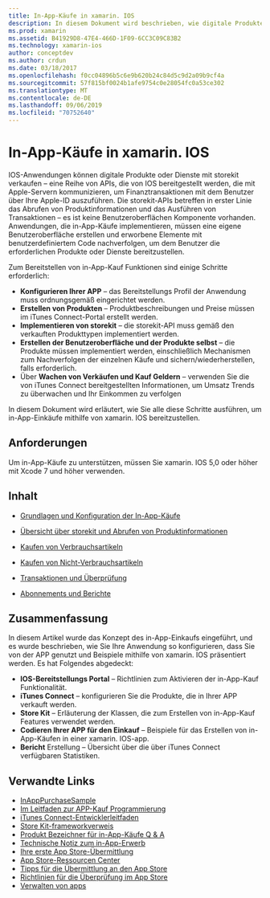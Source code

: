 ```yaml
---
title: In-App-Käufe in xamarin. IOS
description: In diesem Dokument wird beschrieben, wie digitale Produkte und Dienste mithilfe der storekit-APIs verkauft werden. Hier finden Sie Links zu Leitfäden, in denen die Konfiguration, nutzbare Produkte, nicht nutzbare Produkte, Transaktionen, Abonnements und vieles mehr erörtert werden.
ms.prod: xamarin
ms.assetid: B41929D8-47E4-466D-1F09-6CC3C09C83B2
ms.technology: xamarin-ios
author: conceptdev
ms.author: crdun
ms.date: 03/18/2017
ms.openlocfilehash: f0cc04896b5c6e9b620b24c84d5c9d2a09b9cf4a
ms.sourcegitcommit: 57f815bf0024b1afe9754c0e28054fc0a53ce302
ms.translationtype: MT
ms.contentlocale: de-DE
ms.lasthandoff: 09/06/2019
ms.locfileid: "70752640"
---
```

# <a name="in-app-purchasing-in-xamarinios"></a>In-App-Käufe in xamarin. IOS

IOS-Anwendungen können digitale Produkte oder Dienste mit storekit verkaufen – eine Reihe von APIs, die von IOS bereitgestellt werden, die mit Apple-Servern kommunizieren, um Finanztransaktionen mit dem Benutzer über Ihre Apple-ID auszuführen. Die storekit-APIs betreffen in erster Linie das Abrufen von Produktinformationen und das Ausführen von Transaktionen – es ist keine Benutzeroberflächen Komponente vorhanden. Anwendungen, die in-App-Käufe implementieren, müssen eine eigene Benutzeroberfläche erstellen und erworbene Elemente mit benutzerdefiniertem Code nachverfolgen, um dem Benutzer die erforderlichen Produkte oder Dienste bereitzustellen.

Zum Bereitstellen von in-App-Kauf Funktionen sind einige Schritte erforderlich:

- **Konfigurieren Ihrer APP** – das Bereitstellungs Profil der Anwendung muss ordnungsgemäß eingerichtet werden.
- **Erstellen von Produkten** – Produktbeschreibungen und Preise müssen im iTunes Connect-Portal erstellt werden.
- **Implementieren von storekit** – die storekit-API muss gemäß den verkauften Produkttypen implementiert werden.
- **Erstellen der Benutzeroberfläche und der Produkte selbst** – die Produkte müssen implementiert werden, einschließlich Mechanismen zum Nachverfolgen der einzelnen Käufe und sichern/wiederherstellen, falls erforderlich.
- Über **Wachen von Verkäufen und Kauf Geldern** – verwenden Sie die von iTunes Connect bereitgestellten Informationen, um Umsatz Trends zu überwachen und Ihr Einkommen zu verfolgen

In diesem Dokument wird erläutert, wie Sie alle diese Schritte ausführen, um in-App-Einkäufe mithilfe von xamarin. IOS bereitzustellen.

## <a name="requirements"></a>Anforderungen

Um in-App-Käufe zu unterstützen, müssen Sie xamarin. IOS 5,0 oder höher mit Xcode 7 und höher verwenden.

## <a name="contents"></a>Inhalt

- [Grundlagen und Konfiguration der In-App-Käufe](~/ios/platform/in-app-purchasing/in-app-purchase-basics-and-configuration.md)

- [Übersicht über storekit und Abrufen von Produktinformationen](~/ios/platform/in-app-purchasing/store-kit-overview-and-retreiving-product-information.md)

- [Kaufen von Verbrauchsartikeln](~/ios/platform/in-app-purchasing/purchasing-consumable-products.md)

- [Kaufen von Nicht-Verbrauchsartikeln](~/ios/platform/in-app-purchasing/purchasing-non-consumable-products.md)

- [Transaktionen und Überprüfung](~/ios/platform/in-app-purchasing/transactions-and-verification.md)

- [Abonnements und Berichte](~/ios/platform/in-app-purchasing/subscriptions-and-reporting.md)

## <a name="summary"></a>Zusammenfassung

In diesem Artikel wurde das Konzept des in-App-Einkaufs eingeführt, und es wurde beschrieben, wie Sie Ihre Anwendung so konfigurieren, dass Sie von der APP genutzt und Beispiele mithilfe von xamarin. IOS präsentiert werden. Es hat Folgendes abgedeckt:

- **IOS-Bereitstellungs Portal** – Richtlinien zum Aktivieren der in-App-Kauf Funktionalität.
- **iTunes Connect** – konfigurieren Sie die Produkte, die in Ihrer APP verkauft werden.
- **Store Kit** – Erläuterung der Klassen, die zum Erstellen von in-App-Kauf Features verwendet werden.
- **Codieren Ihrer APP für den Einkauf** – Beispiele für das Erstellen von in-App-Käufen in einer xamarin. IOS-app.
- **Bericht** Erstellung – Übersicht über die über iTunes Connect verfügbaren Statistiken.

## <a name="related-links"></a>Verwandte Links

- [InAppPurchaseSample](https://docs.microsoft.com/samples/xamarin/ios-samples/storekit/)
- [Im Leitfaden zur APP-Kauf Programmierung](https://developer.apple.com/library/ios/documentation/NetworkingInternet/Conceptual/StoreKitGuide/Introduction.html)
- [iTunes Connect-Entwicklerleitfaden](https://developer.apple.com/library/ios/documentation/LanguagesUtilities/Conceptual/iTunesConnect_Guide/iTunesConnect_Guide.pdf)
- [Store Kit-frameworkverweis](https://developer.apple.com/library/ios/documentation/StoreKit/Reference/StoreKit_Collection/StoreKit_Collection.pdf)
- [Produkt Bezeichner für in-App-Käufe Q & A](https://developer.apple.com/library/ios/#qa/qa1329/_index.html)
- [Technische Notiz zum in-App-Erwerb](https://developer.apple.com/library/ios/#technotes/tn2259/_index.html)
- [Ihre erste App Store-Übermittlung](https://developer.apple.com/library/ios/documentation/IDEs/Conceptual/AppDistributionGuide/Introduction/Introduction.html)
- [App Store-Ressourcen Center](https://developer.apple.com/appstore/index.html)
- [Tipps für die Übermittlung an den App Store](https://developer.apple.com/appstore/resources/submission/tips.html)
- [Richtlinien für die Überprüfung im App Store](https://developer.apple.com/appstore/resources/approval/guidelines.html)
- [Verwalten von apps](https://developer.apple.com/appstore/resources/managing/index.html)
